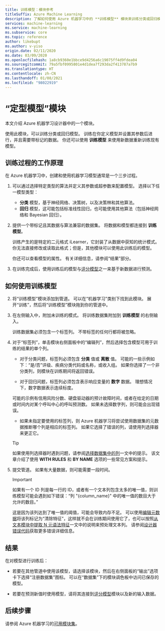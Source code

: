```yaml
---
title: 训练模型：模块参考
titleSuffix: Azure Machine Learning
description: 了解如何使用 Azure 机器学习中的 **训练模型** 模块来训练分类或回归模型。
services: machine-learning
ms.service: machine-learning
ms.subservice: core
ms.topic: reference
author: likebupt
ms.author: v-yiso
origin.date: 02/11/2020
ms.date: 03/09/2020
ms.openlocfilehash: 1a8cb9360e1bbce9d4256a6c19075ff4d9fdea04
ms.sourcegitcommit: 79a5fbf0995801e4d1dea7f293da2f413787a7b9
ms.translationtype: HT
ms.contentlocale: zh-CN
ms.lasthandoff: 01/08/2021
ms.locfileid: "98022919"
---
```

# <a name="train-model-module"></a>“定型模型”模块

本文介绍 Azure 机器学习设计器中的一个模块。

使用此模块，可以训练分类或回归模型。 训练在你定义模型并设置其参数后进行，并且需要带标记的数据。 你还可以使用 **训练模型** 来使用新数据重新训练现有模型。 

## <a name="how-the-training-process-works"></a>训练过程的工作原理

在 Azure 机器学习中，创建和使用机器学习模型通常是一个三步过程。 

1. 可以通过选择特定类型的算法并定义其参数或超参数来配置模型。 选择以下任一模型类型： 

    + **分类** 模型，基于神经网络、决策树，以及决策林和其他算法。
    + **回归** 模型，这可能包括标准线性回归，也可能使用其他算法（包括神经网络和 Bayesian 回归）。  

2. 提供一个带标记且其数据与算法兼容的数据集。 将数据和模型都连接到 **训练模型**。

    训练产生的是特定的二元格式 iLearner，它封装了从数据中获知的统计模式。 你无法直接修改或读取此格式；但是，其他模块可以使用此训练后的模型。 
    
    你还可以查看模型的属性。 有关详细信息，请参阅“结果”部分。

3. 在训练完成后，使用训练后的模型与[评分模型](./score-model.md)之一来基于新数据进行预测。

## <a name="how-to-use-train-model"></a>如何使用训练模型 
    
2. 将“训练模型”模块添加到管道。  可以在“机器学习”类别下找到此模块。 展开“训练”，然后将“训练模型”模块拖到你的管道中。
  
3.  在左侧输入中，附加未训练的模式。 将训练数据集附加到 **训练模型** 的右侧输入。

    训练数据集必须包含一个标签列。 不带标签的任何行都将被忽略。
  
4.  对于“标签列”，单击模块右侧面板中的“编辑列”，然后选择包含模型可用于训练的结果的单个列。
  
    - 对于分类问题，标签列必须包含 **分类** 值或 **离散** 值。 可能的一些示例如下：“是/否”评级、疾病分类代码或名称，或收入组。  如果你选择了一个非分类列，则模块在训练期间将返回错误。
  
    -   对于回归问题，标签列必须包含表示响应变量的 **数字** 数据。 理想情况下，数字数据表示连续标度。 
    
    可能的示例有信用风险分数、硬盘驱动器的预计故障时间，或者在给定的日期或时间内对某个呼叫中心的呼叫预测数。  如果未选择数字列，则可能会出现错误。
  
    -   如果未指定要使用的标签列，则 Azure 机器学习将尝试使用数据集的元数据推断哪个列是相应的标签列。 如果它选择了错误的列，请使用列选择器来更正它。
  
    > [!TIP] 
    > 如果使用列选择器时遇到问题，请参阅[选择数据集中的列](./select-columns-in-dataset.md)一文中的提示。 该文章介绍了使用 **WITH RULES** 和 **BY NAME** 选项的一些常见方案和提示。
  
5.  提交管道。 如果有大量数据，则可能需要一段时间。

    > [!IMPORTANT] 
    > 如果有一个 ID 列是每一行的 ID，或者有一个文本列包含太多的唯一值，则训练模型可能会遇到如下错误：“列 "{column_name}" 中的唯一值的数目大于允许的数目。”
    >
    > 这是因为该列达到了唯一值的阈值，可能会导致内存不足。 可以使用[编辑元数据](edit-metadata.md)将该列标记为“清除特征”，这样就不会在训练期间使用它了，也可以按照[从文本模块中提取 N 元语法特征](extract-n-gram-features-from-text.md)一文中的说明来预处理文本列。 请参阅[设计器错误代码](././designer-error-codes.md)获取更多错误详细信息。

## <a name="results"></a>结果

在对模型进行训练后：


+ 若要在其他管道中使用该模型，请选择该模块，然后在右侧面板的“输出”选项卡下选择“注册数据集”图标。 可以在“数据集”下的模块调色板中访问已保存的模型。

+ 若要在预测新值时使用模型，请将其连接到[评分模型](./score-model.md)模块以及新的输入数据。


## <a name="next-steps"></a>后续步骤

请参阅 Azure 机器学习的[可用模块集](module-reference.md)。 